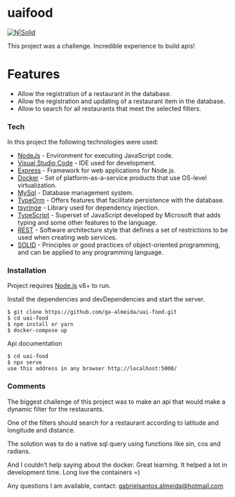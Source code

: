 <h1 class="code-line" data-line-start=0 data-line-end=1 ><a id="uaifood_0"></a>uaifood</h1>
<p class="has-line-data" data-line-start="2" data-line-end="3"><a href="https://nodesource.com/products/nsolid"><img src="https://github.com/evnts-dev/teste-front-react/blob/master/imgs/documentation/search.jpg?raw=true" alt="N|Solid"></a></p>
<p class="has-line-data" data-line-start="4" data-line-end="5">This project was a challenge. Incredible experience to build apis!</p>
<h1 class="code-line" data-line-start=6 data-line-end=7 ><a id="Features_6"></a>Features</h1>
<ul>
<li class="has-line-data" data-line-start="8" data-line-end="9">Allow the registration of a restaurant in the database.</li>
<li class="has-line-data" data-line-start="9" data-line-end="10">Allow the registration and updating of a restaurant item in the database.</li>
<li class="has-line-data" data-line-start="10" data-line-end="12">Allow to search for all restaurants that meet the selected filters.</li>
</ul>

<h3 class="code-line" data-line-start=14 data-line-end=15 ><a id="Tech_14"></a>Tech</h3>
<p class="has-line-data" data-line-start="16" data-line-end="17">In this project the following technologies were used:</p>
<ul>
<li class="has-line-data" data-line-start="18" data-line-end="19"><a href="https://nodejs.org/en/">NodeJs</a> - Environment for executing JavaScript code.</li>
<li class="has-line-data" data-line-start="19" data-line-end="20"><a href="https://code.visualstudio.com/">Visual Studio Code</a> - IDE used for development.</li>
<li class="has-line-data" data-line-start="20" data-line-end="21"><a href="https://expressjs.com/pt-br/">Express</a> - Framework for web applications for Node.js.</li>
<li class="has-line-data" data-line-start="21" data-line-end="22"><a href="https://www.docker.com/">Docker</a> - Set of platform-as-a-service products that use OS-level virtualization.</li>
<li class="has-line-data" data-line-start="22" data-line-end="23"><a href="https://www.mysql.com/">MySql</a> - Database management system.</li>
<li class="has-line-data" data-line-start="23" data-line-end="24"><a href="https://typeorm.io/#/">TypeOrm</a> - Offers features that facilitate persistence with the database.</li>
<li class="has-line-data" data-line-start="24" data-line-end="25"><a href="https://github.com/microsoft/tsyringe">tsyringe</a> - Library used for dependency injection.</li>
<li class="has-line-data" data-line-start="25" data-line-end="26"><a href="https://www.typescriptlang.org/">TypeScript</a> - Superset of JavaScript developed by Microsoft that adds typing and some other features to the language.</li>
<li class="has-line-data" data-line-start="26" data-line-end="27"><a href="https://rockcontent.com/br/blog/rest-api/">REST</a> - Software architecture style that defines a set of restrictions to be used when creating web services.</li>
<li class="has-line-data" data-line-start="27" data-line-end="29"><a href="https://medium.com/thiago-aragao/solid-princ%C3%ADpios-da-programa%C3%A7%C3%A3o-orientada-a-objetos-ba7e31d8fb25">SOLID</a> - Principles or good practices of object-oriented programming, and can be applied to any programming language.</li>
</ul>
<h3 class="code-line" data-line-start=29 data-line-end=30 ><a id="Installation_29"></a>Installation</h3>
<p class="has-line-data" data-line-start="31" data-line-end="32">Project requires <a href="https://nodejs.org/">Node.js</a> v8+ to run.</p>
<p class="has-line-data" data-line-start="33" data-line-end="34">Install the dependencies and devDependencies and start the server.</p>
<pre><code class="has-line-data" data-line-start="36" data-line-end="41" class="language-sh">$ git <span class="hljs-built_in">clone</span> https://github.com/ga-almeida/uai-food.git
$ <span class="hljs-built_in">cd</span> uai-food
$ npm install or yarn
$ docker-compose up
</code></pre>
<p class="has-line-data" data-line-start="42" data-line-end="43">Api documentation</p>
<pre><code class="has-line-data" data-line-start="45" data-line-end="49" class="language-sh">$ <span class="hljs-built_in">cd</span> uai-food
$ npx serve
use this address <span class="hljs-keyword">in</span> any browser http://localhost:<span class="hljs-number">5000</span>/
</code></pre>
<h3 class="code-line" data-line-start=50 data-line-end=51 ><a id="Comments_50"></a>Comments</h3>
<p class="has-line-data" data-line-start="52" data-line-end="53">The biggest challenge of this project was to make an api that would make a dynamic filter for the restaurants.</p>
<p class="has-line-data" data-line-start="54" data-line-end="55">One of the filters should search for a restaurant according to latitude and longitude and distance.</p>
<p class="has-line-data" data-line-start="56" data-line-end="57">The solution was to do a native sql query using functions like sin, cos and radians.</p>
<p class="has-line-data" data-line-start="58" data-line-end="59">And I couldn’t help saying about the docker. Great learning. It helped a lot in development time. Long live the containers =)</p>
<p class="has-line-data" data-line-start="60" data-line-end="61">Any questions I am available, contact: <a href="mailto:gabrielsantos.almeida@hotmail.com">gabrielsantos.almeida@hotmail.com</a></p>
